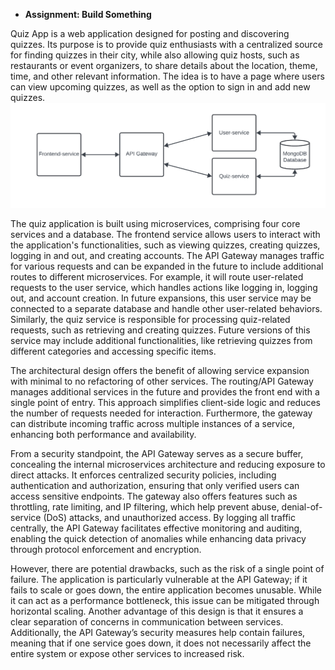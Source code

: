 *   **Assignment: Build Something**
    

Quiz App is a web application designed for posting and discovering quizzes. Its purpose is to provide quiz enthusiasts with a centralized source for finding quizzes in their city, while also allowing quiz hosts, such as restaurants or event organizers, to share details about the location, theme, time, and other relevant information. The idea is to have a page where users can view upcoming quizzes, as well as the option to sign in and add new quizzes.
![System Overview](k8s/systemOverview.png)

The quiz application is built using microservices, comprising four core services and a database. The frontend service allows users to interact with the application's functionalities, such as viewing quizzes, creating quizzes, logging in and out, and creating accounts. The API Gateway manages traffic for various requests and can be expanded in the future to include additional routes to different microservices. For example, it will route user-related requests to the user service, which handles actions like logging in, logging out, and account creation. In future expansions, this user service may be connected to a separate database and handle other user-related behaviors. Similarly, the quiz service is responsible for processing quiz-related requests, such as retrieving and creating quizzes. Future versions of this service may include additional functionalities, like retrieving quizzes from different categories and accessing specific items.

The architectural design offers the benefit of allowing service expansion with minimal to no refactoring of other services. The routing/API Gateway manages additional services in the future and provides the front end with a single point of entry. This approach simplifies client-side logic and reduces the number of requests needed for interaction. Furthermore, the gateway can distribute incoming traffic across multiple instances of a service, enhancing both performance and availability.

From a security standpoint, the API Gateway serves as a secure buffer, concealing the internal microservices architecture and reducing exposure to direct attacks. It enforces centralized security policies, including authentication and authorization, ensuring that only verified users can access sensitive endpoints. The gateway also offers features such as throttling, rate limiting, and IP filtering, which help prevent abuse, denial-of-service (DoS) attacks, and unauthorized access. By logging all traffic centrally, the API Gateway facilitates effective monitoring and auditing, enabling the quick detection of anomalies while enhancing data privacy through protocol enforcement and encryption.

However, there are potential drawbacks, such as the risk of a single point of failure. The application is particularly vulnerable at the API Gateway; if it fails to scale or goes down, the entire application becomes unusable. While it can act as a performance bottleneck, this issue can be mitigated through horizontal scaling. Another advantage of this design is that it ensures a clear separation of concerns in communication between services. Additionally, the API Gateway’s security measures help contain failures, meaning that if one service goes down, it does not necessarily affect the entire system or expose other services to increased risk.